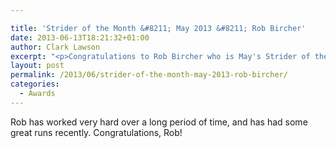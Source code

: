 ```yaml
---

title: 'Strider of the Month &#8211; May 2013 &#8211; Rob Bircher'
date: 2013-06-13T18:21:32+01:00
author: Clark Lawson
excerpt: "<p>Congratulations to Rob Bircher who is May's Strider of the Month.</p>"
layout: post
permalink: /2013/06/strider-of-the-month-may-2013-rob-bircher/
categories:
  - Awards
---
```

Rob has worked very hard over a long period of time, and has had some great runs recently. Congratulations, Rob!